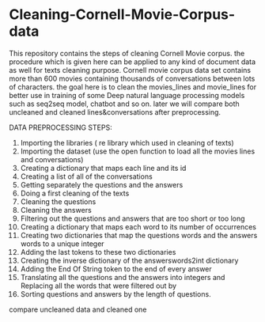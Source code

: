 # Cleaning-Cornell-Movie-Corpus-data
This repository contains the steps of cleaning Cornell Movie corpus. the procedure which is given here can be applied to any kind of document data as well for texts cleaning purpose.
Cornell movie corpus data set contains more than 600 movies containing thousands of conversations between lots of characters. the goal here is to clean the movies_lines and movie_lines for better use in training of some Deep natural language processing models such as seq2seq model, chatbot and so on. later we will compare both uncleaned and cleaned lines&conversations after preprocessing.

DATA PREPROCESSING STEPS:
1. Importing the libraries ( re library which used in cleaning of texts) 
2. Importing the dataset (use the open function to load all the movies lines and conversations)
3. Creating a dictionary that maps each line and its id
4. Creating a list of all of the conversations 
5. Getting separately the questions and the answers
6. Doing a first cleaning of the texts
7. Cleaning the questions
8. Cleaning the answers
9. Filtering out the questions and answers that are too short or too long
10. Creating a dictionary that maps each word to its number of occurrences
11. Creating two dictionaries that map the questions words and the answers words to a unique integer
12. Adding the last tokens to these two dictionaries
13. Creating the inverse dictionary of the answerswords2int dictionary
14. Adding the End Of String token to the end of every answer
15. Translating all the questions and the answers into integers and Replacing all the words that were filtered out by <OUT>
16. Sorting questions and answers by the length of questions.
  
  compare uncleaned data and cleaned one
